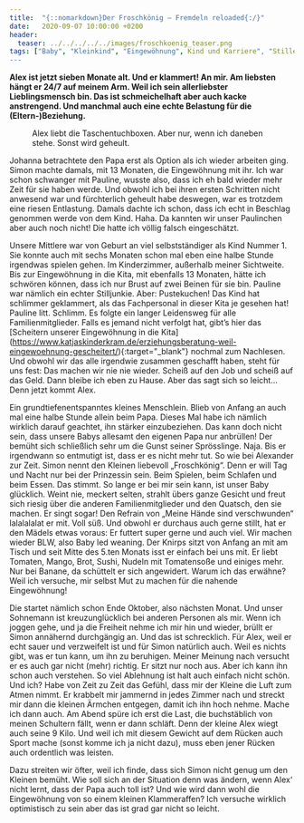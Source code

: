 ```yaml
---
title:  "{::nomarkdown}Der Froschkönig – Fremdeln reloaded{:/}"
date:   2020-09-07 10:00:00 +0200
header:
  teaser: ../../../../../images/froschkoenig_teaser.png
tags: ["Baby", "Kleinkind", "Eingewöhnung", Kind und Karriere", "Stillen"]
---
```


**Alex ist jetzt sieben Monate alt. Und er klammert! An mir. Am liebsten hängt er 24/7 auf meinem Arm. Weil ich sein allerliebster Lieblingsmensch bin. Das ist schmeichelhaft aber auch kacke anstrengend. Und manchmal auch eine echte Belastung für die (Eltern-)Beziehung.**

<figure>
  <img src="../../../../../images/froschkoenig.png" alt="">
  <figcaption>Alex liebt die Taschentuchboxen. Aber nur, wenn ich daneben stehe. Sonst wird geheult.</figcaption>
</figure>

Johanna betrachtete den Papa erst als Option als ich wieder arbeiten ging. Simon machte damals, mit 13 Monaten, die Eingewöhnung mit ihr. Ich war schon schwanger mit Pauline, wusste also, dass ich eh bald wieder mehr Zeit für sie haben werde. Und obwohl ich bei ihren ersten Schritten nicht anwesend war und fürchterlich geheult habe deswegen, war es trotzdem eine riesen Entlastung. Damals dachte ich schon, dass ich echt in Beschlag genommen werde von dem Kind. Haha. Da kannten wir unser Paulinchen aber auch noch nicht! Die hatte ich völlig falsch eingeschätzt.

Unsere Mittlere war von Geburt an viel selbstständiger als Kind Nummer 1. Sie konnte auch mit sechs Monaten schon mal eben eine halbe Stunde irgendwas spielen gehen. Im Kinderzimmer, außerhalb meiner Sichtweite. Bis zur Eingewöhnung in die Kita, mit ebenfalls 13 Monaten, hätte ich schwören können, dass ich nur Brust auf zwei Beinen für sie bin. Pauline war nämlich ein echter Stilljunkie. Aber: Pustekuchen! Das Kind hat schlimmer geklammert, als das Fachpersonal in dieser Kita je gesehen hat! Pauline litt. Schlimm. Es folgte ein langer Leidensweg für alle Familienmitglieder. Falls es jemand nicht verfolgt hat, gibt’s hier das [Scheitern unserer Eingewöhnung in die Kita] (https://www.katjaskinderkram.de/erziehungsberatung-weil-eingewoehnung-gescheitert/){:target="_blank"} nochmal zum Nachlesen. Und obwohl wir das alle irgendwie zusammen geschafft haben, steht für uns fest: Das machen wir nie nie wieder. Scheiß auf den Job und scheiß auf das Geld. Dann bleibe ich eben zu Hause. Aber das sagt sich so leicht… Denn jetzt kommt Alex.

Ein grundtiefenentspanntes kleines Menschlein. Blieb von Anfang an auch mal eine halbe Stunde allein beim Papa. Dieses Mal habe ich nämlich wirklich darauf geachtet, ihn stärker einzubeziehen. Das kann doch nicht sein, dass unsere Babys allesamt den eigenen Papa nur anbrüllen! Der bemüht sich schließlich sehr um die Gunst seiner Sprösslinge. Naja. Bis er irgendwann so entmutigt ist, dass er es nicht mehr tut. So wie bei Alexander zur Zeit. Simon nennt den Kleinen liebevoll „Froschkönig“. Denn er will Tag und Nacht nur bei der Prinzessin sein. Beim Spielen, beim Schlafen und beim Essen. Das stimmt. So lange er bei mir sein kann, ist unser Baby glücklich. Weint nie, meckert selten, strahlt übers ganze Gesicht und freut sich riesig über die anderen Familienmitglieder und den Quatsch, den sie machen. Er singt sogar! Den Refrain von „Meine Hände sind verschwunden“ lalalalalat er mit. Voll süß. Und obwohl er durchaus auch gerne stillt, hat er den Mädels etwas voraus: Er futtert super gerne und auch viel. Wir machen wieder BLW, also Baby led weaning. Der Knirps sitzt von Anfang an mit am Tisch und seit Mitte des 5.ten Monats isst er einfach bei uns mit. Er liebt Tomaten, Mango, Brot, Sushi, Nudeln mit Tomatensoße und einiges mehr. Nur bei Banane, da schüttelt er sich angewidert. Warum ich das erwähne? Weil ich versuche, mir selbst Mut zu machen für die nahende Eingewöhnung!

Die startet nämlich schon Ende Oktober, also nächsten Monat. Und unser Sohnemann ist kreuzunglücklich bei anderen Personen als mir. Wenn ich joggen gehe, und ja die Freiheit nehme ich mir hin und wieder, brüllt er Simon annähernd durchgängig an. Und das ist schrecklich. Für Alex, weil er echt sauer und verzweifelt ist und für Simon natürlich auch. Weil es nichts gibt, was er tun kann, um ihn zu beruhigen. Meiner Meinung nach versucht er es auch gar nicht (mehr) richtig. Er sitzt nur noch aus. Aber ich kann ihn schon auch verstehen. So viel Ablehnung ist halt auch einfach nicht schön. Und ich? Habe von Zeit zu Zeit das Gefühl, dass mir der Kleine die Luft zum Atmen nimmt. Er krabbelt mir jammernd in jedes Zimmer nach und streckt mir dann die kleinen Ärmchen entgegen, damit ich ihn hoch nehme. Mache ich dann auch. Am Abend spüre ich erst die Last, die buchstäblich von meinen Schultern fällt, wenn er dann schläft. Denn der kleine Alex wiegt auch seine 9 Kilo. Und weil ich mit diesem Gewicht auf dem Rücken auch Sport mache (sonst komme ich ja nicht dazu), muss eben jener Rücken auch ordentlich was leisten.

Dazu streiten wir öfter, weil ich finde, dass sich Simon nicht genug um den Kleinen bemüht. Wie soll sich an der Situation denn was ändern, wenn Alex‘ nicht lernt, dass der Papa auch toll ist? Und wie wird dann wohl die Eingewöhnung von so einem kleinen Klammeraffen? Ich versuche wirklich optimistisch zu sein aber das ist grad gar nicht so leicht.   



















  












 






 





  


  






					 


 
 









